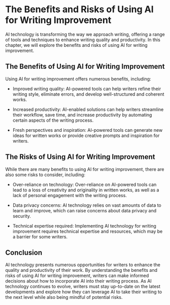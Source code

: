 The Benefits and Risks of Using AI for Writing Improvement
===================================================================================

AI technology is transforming the way we approach writing, offering a range of tools and techniques to enhance writing quality and productivity. In this chapter, we will explore the benefits and risks of using AI for writing improvement.

The Benefits of Using AI for Writing Improvement
------------------------------------------------

Using AI for writing improvement offers numerous benefits, including:

* Improved writing quality: AI-powered tools can help writers refine their writing style, eliminate errors, and develop well-structured and coherent works.

* Increased productivity: AI-enabled solutions can help writers streamline their workflow, save time, and increase productivity by automating certain aspects of the writing process.

* Fresh perspectives and inspiration: AI-powered tools can generate new ideas for written works or provide creative prompts and inspiration for writers.

The Risks of Using AI for Writing Improvement
---------------------------------------------

While there are many benefits to using AI for writing improvement, there are also some risks to consider, including:

* Over-reliance on technology: Over-reliance on AI-powered tools can lead to a loss of creativity and originality in written works, as well as a lack of personal engagement with the writing process.

* Data privacy concerns: AI technology relies on vast amounts of data to learn and improve, which can raise concerns about data privacy and security.

* Technical expertise required: Implementing AI technology for writing improvement requires technical expertise and resources, which may be a barrier for some writers.

Conclusion
----------

AI technology presents numerous opportunities for writers to enhance the quality and productivity of their work. By understanding the benefits and risks of using AI for writing improvement, writers can make informed decisions about how to incorporate AI into their writing process. As AI technology continues to evolve, writers must stay up-to-date on the latest developments and explore how they can leverage AI to take their writing to the next level while also being mindful of potential risks.
